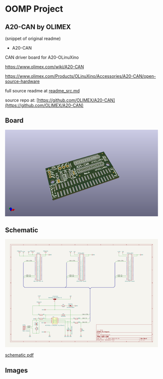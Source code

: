 # OOMP Project  
## A20-CAN  by OLIMEX  
  
(snippet of original readme)  
  
- A20-CAN  
  
CAN driver board for A20-OLinuXino  
  
https://www.olimex.com/wiki/A20-CAN  
  
https://www.olimex.com/Products/OLinuXino/Accessories/A20-CAN/open-source-hardware  
  
  full source readme at [readme_src.md](readme_src.md)  
  
source repo at: [https://github.com/OLIMEX/A20-CAN](https://github.com/OLIMEX/A20-CAN)  
## Board  
  
[![working_3d.png](working_3d_600.png)](working_3d.png)  
## Schematic  
  
[![working_schematic.png](working_schematic_600.png)](working_schematic.png)  
  
[schematic pdf](working_schematic.pdf)  
## Images  
